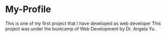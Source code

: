 # My-Profile
This is one of my first project that I have developed as web developer This project was under the bootcamp of Web Development by Dr. Angela Yu.
